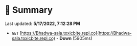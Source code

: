 # 📖 Summary
Last updated: **5/17/2022, 7:12:28 PM**

- `GET` [https://Bhadwa-sala.toxicblte.repl.co](https://Bhadwa-sala.toxicblte.repl.co) - **Down** (5905ms)
